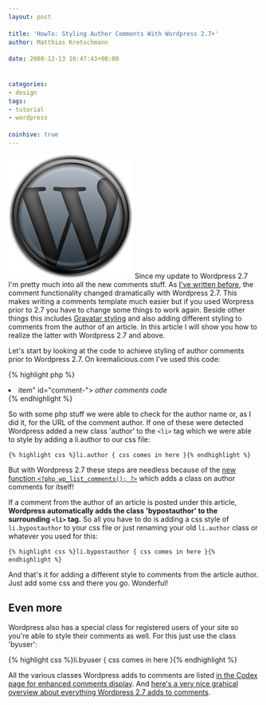 ```yaml
---
layout: post

title: 'HowTo: Styling Author Comments With Wordpress 2.7+'
author: Matthias Kretschmann

date: 2008-12-13 16:47:43+00:00
  

categories:
- design
tags:
- tutorial
- wordpress

coinhive: true
---
```


![Wordpress Logo by kremalicious](../media/wordpress-logo.png)
Since my update to Wordpress 2.7 I'm pretty much into all the new comments stuff. As [I've written before](http://www.kremalicious.com/2008/12/how-to-set-a-custom-gravatar-image-in-wordpress-27/), the comment functionality changed dramatically with Wordpress 2.7. This makes writing a comments template much easier but if you used Worpress prior to 2.7 you have to change some things to work again. Beside other things this includes [Gravatar styling](http://www.kremalicious.com/2008/12/how-to-set-a-custom-gravatar-image-in-wordpress-27/) and also adding different styling to comments from the author of an article. In this article I will show you how to realize the latter with Wordpress 2.7 and above.

Let's start by looking at the code to achieve styling of author comments prior to Wordpress 2.7. On kremalicious.com I've used this code:

{% highlight php %}
<li class="
	<?php
		if ($comment->comment_author_url == "http://www.kremalicious.com")
			echo 'author';
		else echo $oddcomment;
	?>
	item" id="comment-<?php comment_ID() ?>">
		<em>other comments code</em>
	</li>
{% endhighlight %}

So with some php stuff we were able to check for the author name or, as I did it, for the URL of the comment author. If one of these were detected Wordpress added a new class 'author' to the `<li>` tag which we were able to style by adding a li.author to our css file:

    {% highlight css %}li.author { css comes in here }{% endhighlight %}

But with Wordpress 2.7 these steps are needless because of the [new function `<?php wp_list_comments(); ?>`](http://codex.wordpress.org/Template_Tags/wp_list_comments) which adds a class on author comments for itself!

If a comment from the author of an article is posted under this article, **Wordpress automatically adds the class 'bypostauthor' to the surrounding `<li>` tag.** So all you have to do is adding a css style of `li.bypostauthor` to your css file or just renaming your old `li.author` class or whatever you used for this:

    {% highlight css %}li.bypostauthor { css comes in here }{% endhighlight %}

And that's it for adding a different style to comments from the article author. Just add some css and there you go. Wonderful!

## Even more

Wordpress also has a special class for registered users of your site so you're able to style their comments as well. For this just use the class 'byuser':

{% highlight css %}li.byuser { css comes in here }{% endhighlight %}

All the various classes Wordpress adds to comments are listed [in the Codex page for enhanced comments display](http://codex.wordpress.org/Migrating_Plugins_and_Themes_to_2.7/Enhanced_Comment_Display#CSS_Styling). And [here's a very nice grahical overview about everything Wordpress 2.7 adds to comments](http://www.wp-fun.co.uk/2008/12/10/27-comment-classes/).
